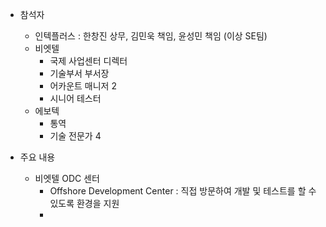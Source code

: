 
- 참석자
	- 인텍플러스 : 한창진 상무, 김민욱 책임, 윤성민 책임 (이상 SE팀)
	- 비엣텔
		- 국제 사업센터 디렉터
		- 기술부서 부서장
		- 어카운트 매니저 2
		- 시니어 테스터
	- 에보텍
		- 통역
		- 기술 전문가 4

- 주요 내용
	- 비엣텔 ODC 센터
		- Offshore Development Center : 직접 방문하여 개발 및 테스트를 할 수 있도록 환경을 지원
		- 